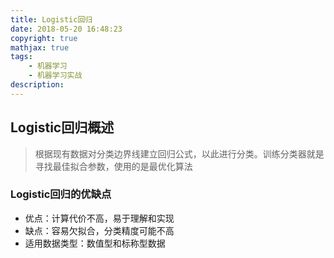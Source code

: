 ```yaml
---
title: Logistic回归
date: 2018-05-20 16:48:23
copyright: true
mathjax: true
tags:
    - 机器学习
    - 机器学习实战
description:
---
```

## Logistic回归概述
> 根据现有数据对分类边界线建立回归公式，以此进行分类。训练分类器就是寻找最佳拟合参数，使用的是最优化算法

### Logistic回归的优缺点
* 优点：计算代价不高，易于理解和实现
* 缺点：容易欠拟合，分类精度可能不高
* 适用数据类型：数值型和标称型数据



